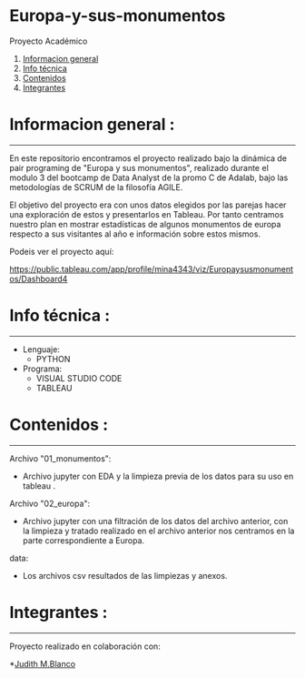 # Europa-y-sus-monumentos
Proyecto Académico


1. [Informacion general](#informacion-general)
2. [Info técnica](#info-técnica)
3. [Contenidos](#contenidos)
4. [Integrantes](#integrantes)


# Informacion general :
***

En este repositorio encontramos el proyecto realizado bajo la dinámica de pair programing de "Europa y sus monumentos", realizado durante el modulo 3 del bootcamp de Data Analyst de la promo C de Adalab, bajo las metodologías de SCRUM de la filosofía AGILE.

El objetivo del proyecto era con unos datos elegidos por las parejas hacer una exploración de estos y presentarlos en Tableau. Por tanto centramos nuestro plan en mostrar estadísticas de algunos monumentos de europa respecto a sus visitantes al año e información sobre estos mismos.

Podeis ver el proyecto aquí:

https://public.tableau.com/app/profile/mina4343/viz/Europaysusmonumentos/Dashboard4


# Info técnica :
*** 

- Lenguaje:
  -  PYTHON
- Programa:
  -  VISUAL STUDIO CODE
  -  TABLEAU

# Contenidos :
***

 
  Archivo "01_monumentos":
  
  - Archivo jupyter con EDA y la limpieza previa de los datos para su uso en tableau .

  Archivo "02_europa":
  
  - Archivo jupyter con una filtración de los datos del archivo anterior, con la limpieza y tratado realizado en el archivo anterior nos centramos en la parte correspondiente a Europa.
  
  data:
  
  - Los archivos csv resultados de las limpiezas y anexos.
  
  
  # Integrantes :
  ***
  
 Proyecto realizado en colaboración con:
  
  *[Judith M.Blanco](https://github.com//Jumblan)
  
  
  
